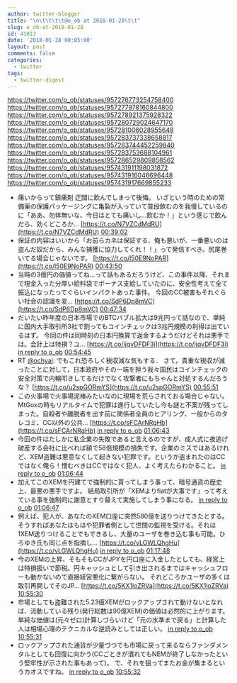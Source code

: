 ```yaml
---
author: twitter-blogger
title: "\n\t\t\t\t@o_ob at 2018-01-28\t\t"
slug: o_ob-at-2018-01-28
id: 41013
date: '2018-01-28 00:05:00'
layout: post
comments: false
categories:
  - twitter
tags:
  - twitter-digest
---
```


https://twitter.com/o_ob/statuses/957276773254758400 https://twitter.com/o_ob/statuses/957277978160844800 https://twitter.com/o_ob/statuses/957278921375928322 https://twitter.com/o_ob/statuses/957280729024647170 https://twitter.com/o_ob/statuses/957281006028955648 https://twitter.com/o_ob/statuses/957283737338658817 https://twitter.com/o_ob/statuses/957283744452259840 https://twitter.com/o_ob/statuses/957283753688104961 https://twitter.com/o_ob/statuses/957286529809858562 https://twitter.com/o_ob/statuses/957431911198031872 https://twitter.com/o_ob/statuses/957431916046696448 https://twitter.com/o_ob/statuses/957431917669855233  

*   痛いからって鎮痛剤 迂闊に飲んでしまって後悔。 いざという時のための常備薬の保護パッケージングに亀裂が入っていて普段飲むのを我慢しているのに「ああ、勿体無いな、今日はとても痛いし...飲むか！」という感じで飲んだら、効くどころか… [https://t.co/N7VZCdMdRU](https://t.co/N7VZCdMdRU) [00:39:02](https://twitter.com/o_ob/statuses/957276773254758400)
*   保証の内容はいいから「お前らカネは保証する、俺も悪いが、一番悪いのは盗んだ奴だから、みんな捕獲に協力してくれ！！」って発信すべき。尻尾巻いてる場合じゃないです。 [https://t.co/l50E9NoPAR](https://t.co/l50E9NoPAR) [00:43:50](https://twitter.com/o_ob/statuses/957277978160844800)
*   当時の3億円の価値ってね...って話もあるだろうけど、この事件以降、それまで現金入った分厚い給料袋でボーナス支給していたのに、安全性考えて全て振込になったってぐらいインパクトあった事件。 今回のCC被害もそれぐらい社会の認識を変… [https://t.co/SdP6Dp8mVC](https://t.co/SdP6Dp8mVC) [00:47:34](https://twitter.com/o_ob/statuses/957278921375928322)
*   だいたい昨年度の日本市場でのBTCバブル拡大は9兆円って話なので、単純に国内大手取引所3社で割ってもコインチェックは3兆円規模の利得は出ているはず。 今回の件は同時刻の日本円換算で返金するようだけどそれは悪手では。会計上は特損？ユ… [https://t.co/ijqvDFDF3i](https://t.co/ijqvDFDF3i) [in reply to o_ob](https://twitter.com/o_ob/statuses/957278921375928322) [00:54:45](https://twitter.com/o_ob/statuses/957280729024647170)
*   RT [@ochyai](https://twitter.com/ochyai): でもこれ恐ろしく税収減な気もする． さて，貴重な税収が減ったことに対して，日本政府やその一端を担う我々国民はコインチェックの安全対策で内輪叩きしてるだけでなく攻撃者にもちゃんと対処するんだろうな？ [https://t.co/u2spGORmYS](https://t.co/u2spGORmYS) [00:55:51](https://twitter.com/o_ob/statuses/957281006028955648)
*   この火事場で火事場泥棒みたいなのに現場を荒らされておる場合じゃない。MtGoxの時もリアルタイムで犯罪は進行していたし今も謎と不案が残ってしまった。自殺者や離脱者を出す前に関係者全員のヒアリング、一般からのタレコミ、CC以外の公共… [https://t.co/sFCArNRgHb](https://t.co/sFCArNRgHb) [in reply to o_ob](https://twitter.com/o_ob/statuses/957280729024647170) [01:06:43](https://twitter.com/o_ob/statuses/957283737338658817)
*   今回の件はたしかに私企業の失敗であると言えるのですが、成人式に夜逃げ破産する会社に比べれば額で58倍規模の損失です。企業のミスではあるけれど、XEM盗難は悪意なくして起きない犯罪です。というか盗まれたのはCCではなく俺ら！憎むべきはCCではなく犯人、よく考えたらわかること。 [in reply to o_ob](https://twitter.com/o_ob/statuses/957283737338658817) [01:06:44](https://twitter.com/o_ob/statuses/957283744452259840)
*   加えてこのXEMを円建てで強制的に貰ってしまう事って、暗号通貨の歴史上、最悪の悪手ですよ。 結局取引所が「XEMよりfiatが大事です」って考えている事を強制的に謝意とすり替えて実施してしまう事になる。 [in reply to o_ob](https://twitter.com/o_ob/statuses/957283744452259840) [01:06:47](https://twitter.com/o_ob/statuses/957283753688104961)
*   例えば、犯人が、あなたのXEM口座に突然580億を送りつけてきたとする。そうすればあなたはもはや犯罪者側として世間の監視を受ける。それは1XEM送りつけることでもできるし、大量のユーザを巻き込む事も可能。ひろゆき氏も同じ点を指摘し… [https://t.co/vLGWLQhgHu](https://t.co/vLGWLQhgHu) [in reply to o_ob](https://twitter.com/o_ob/statuses/957278921375928322) [01:17:48](https://twitter.com/o_ob/statuses/957286529809858562)
*   今のXEMの上昇、そもそもCCがJPYを円口座に入金したとしても、経営上は特損扱いで節税。円キャッシュとして引き出されるまではキャッシュフローも動かないので直接経営悪化に繋がらない。 それどころかユーザの多くは取引再開してそのJP… [https://t.co/5KX1loZRVa](https://t.co/5KX1loZRVa) [10:55:30](https://twitter.com/o_ob/statuses/957431911198031872)
*   市場としても盗難された5.23億XEMがロックアップされて動けないとなれば、流動している残り(発行総数は90億XEM)の価値は必然的に上がります。単純な価値は(元々ゼロ)計算しづらいけど「元の水準まで戻る」と計算した人は相場心理のテクニカルな逆読みとしては正しい。 [in reply to o_ob](https://twitter.com/o_ob/statuses/957431911198031872) [10:55:31](https://twitter.com/o_ob/statuses/957431916046696448)
*   ロックアップされた通貨が少量づつでも市場に戻って来るならファンダメンタルとしても回復に向かう(CCごときが潰れてもNEMが終了しなかったという堅牢性が示された事もあって)。 で、それを狙ってまたお金が集まるというカオスですね。 [in reply to o_ob](https://twitter.com/o_ob/statuses/957431916046696448) [10:55:32](https://twitter.com/o_ob/statuses/957431917669855233)